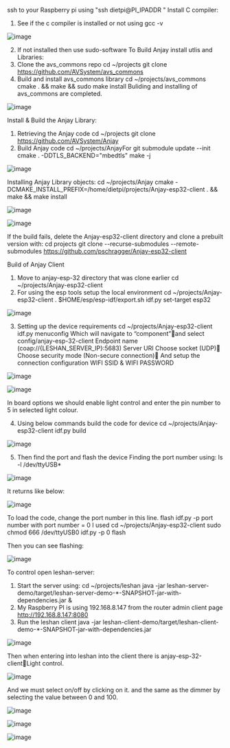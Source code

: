 ssh to your Raspberry pi using "ssh dietpi@PI_IPADDR "
Install C compiler:
1. See if the c compiler is installed or not using
	  gcc -v
  
![image](https://user-images.githubusercontent.com/112636651/200152220-c1196dcd-fa51-4fa8-a998-f93410fc4a4b.png)

2. If not installed then use
	  sudo-software
To Build Anjay install utlis and Libraries:
1. Clone the avs_commons repo
	  cd ~/projects
	  git clone https://github.com/AVSystem/avs_commons
2. Build and install avs_commons library
	  cd ~/projects/avs_commons
	  cmake . && make && sudo make install
Buliding and installing of avs_commons are completed.

![image](https://user-images.githubusercontent.com/112636651/200152235-d7af4c32-a537-4fe3-a729-119ae452a779.png)

Install & Build the Anjay Library:
1. Retrieving the Anjay code
	  cd ~/projects
   	  git clone https://github.com/AVSystem/Anjay
2. Build Anjay code
	  cd ~/projects/AnjayFor
	  git submodule update --init
	  cmake . -DDTLS_BACKEND="mbedtls"
	  make -j
	  
![image](https://user-images.githubusercontent.com/112636651/200152241-214c4259-0602-4acb-a3b5-193dd7bda2c9.png)


Installing Anjay Library objects:
	  cd ~/projects/Anjay
	  cmake -DCMAKE_INSTALL_PREFIX=/home/dietpi/projects/Anjay-esp32-client . && make &&  make install
	  
![image](https://user-images.githubusercontent.com/112636651/200152261-bd9f05d2-6a9a-492b-a178-2003a0729e5a.png)

![image](https://user-images.githubusercontent.com/112636651/200152244-5c5925c9-a755-4db9-8d6b-3e65c9e967c9.png)

If the build fails, delete the Anjay-esp32-client directory and clone a prebuilt version with:
	  cd projects
	  git clone --recurse-submodules --remote-submodules https://github.com/pschragger/Anjay-esp32-client

Build of Anjay Client
1. Move to anjay-esp-32 directory that was clone earlier
	  cd ~/projects/Anjay-esp32-client
2. For using the esp tools setup the local environment
    cd ~/projects/Anjay-esp32-client
	  . $HOME/esp/esp-idf/export.sh
	  idf.py set-target esp32 
  
![image](https://user-images.githubusercontent.com/112636651/200152250-9d048984-919c-486d-b0c1-db898de6af73.png)

3. Setting up the device requirements
  	cd ~/projects/Anjay-esp32-client
  	idf.py menuconfig
Which will navigate to “component”and select config/anjay-esp-32-client Endpoint name (coap://{LESHAN_SERVER_IP}:5683) Server URI Choose socket (UDP) Choose security mode (Non-secure connection)
And setup the connection configuration WIFI SSID & WIFI PASSWORD

![image](https://user-images.githubusercontent.com/112636651/200152271-dde81e70-3663-4050-9717-916c9e272b18.png)

![image](https://user-images.githubusercontent.com/112636651/200152272-ac6eb93f-0c1c-456c-a5a4-56a8073c5df0.png)

In board options we should enable light control and enter the pin number to 5 in selected light colour.

4. Using below commands build the code for device
  	cd ~/projects/Anjay-esp32-client
  	idf.py build
  
![image](https://user-images.githubusercontent.com/112636651/200152282-33967cfc-bf60-40ec-9c2e-0143db593a1d.png)

5. Then find the port and flash the device
	Finding the port number using:
		ls -l /dev/ttyUSB*


![image](https://user-images.githubusercontent.com/112636651/200152291-a7366395-b05f-41f3-ba29-268c2017bf57.png)

It returns like below:

![image](https://user-images.githubusercontent.com/112636651/200152298-71c4c6dd-6a12-4f1a-8325-a071298c40a8.png)

To load the code, change the port number in this line. flash idf.py -p port number with port number = 0 I used
	  cd ~/projects/Anjay-esp32-client
  	sudo chmod 666 /dev/ttyUSB0
  	idf.py -p 0 flash

Then you can see flashing:

![image](https://user-images.githubusercontent.com/112636651/200152306-ae3a860e-89f2-4a2d-bc8c-a50057f38458.png)

To control open leshan-server:
1. Start the server using:
	  cd ~/projects/leshan
	  java -jar leshan-server-demo/target/leshan-server-demo-*-SNAPSHOT-jar-with-dependencies.jar &
2. My Raspberry PI is using 192.168.8.147 from the router admin client page
	http://192.168.8.147:8080
3. Run the leshan client
	  java -jar leshan-client-demo/target/leshan-client-demo-*-SNAPSHOT-jar-with-dependencies.jar

![image](https://user-images.githubusercontent.com/112636651/200152309-9141268f-5a33-4be4-92f1-7b7a018dc825.png)

Then when entering into leshan into the client there is anjay-esp-32-clientLight control.

![image](https://user-images.githubusercontent.com/112636651/200152317-05928b48-1289-408b-a279-c233a3d63910.png)

And we must select on/off by clicking on it. and the same as the dimmer by selecting the value between 0 and 100.

![image](https://user-images.githubusercontent.com/112636651/200152322-645ba55e-f375-462e-996e-2ba589886951.png)

![image](https://user-images.githubusercontent.com/112636651/200152344-e5456460-d3e0-4888-b4c1-0f95ff320723.png)

![image](https://user-images.githubusercontent.com/112636651/200153010-bd6542c3-15fc-4cd4-87b9-74354cea06fe.png)



